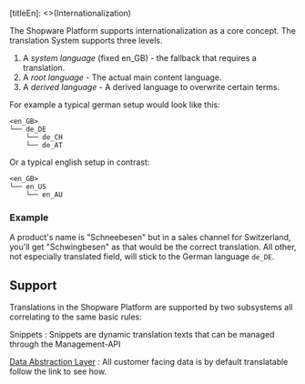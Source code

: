 [titleEn]: <>(Internationalization)

The Shopware Platform supports internationalization as a core concept. The translation System supports three levels. 

1. A *system language* (fixed en_GB) - the fallback that requires a translation. 
2. A *root language*  - The actual main content language.
3. A *derived language*  - A derived language to overwrite certain terms.

For example a typical german setup would look like this:

```
<en_GB>
└── de_DE
    └── de_CH
    └── de_AT
```
Or a typical english setup in contrast:

```
<en_GB>
└── en_US
    └── en_AU
```
### Example

A product's name is "Schneebesen" but in a sales channel for Switzerland,
you'll get "Schwingbesen" as that would be the correct translation. All other,
not especially translated field, will stick to the German language `de_DE`.

## Support

Translations in the Shopware Platform are supported by two subsystems all correlating to the same basic rules:

Snippets
 : Snippets are dynamic translation texts that can be managed through the Management-API
 
[Data Abstraction Layer](20-data-abstraction-layer)
 : All customer facing data is by default translatable follow the link to see how.
 
 

